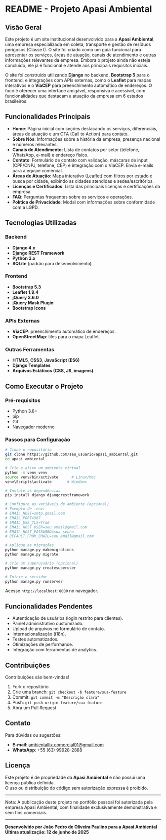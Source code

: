 # README - Projeto Apasi Ambiental

## Visão Geral

Este projeto é um site institucional desenvolvido para a **Apasi Ambiental**, uma empresa especializada em coleta, transporte e gestão de resíduos perigosos (Classe I). O site foi criado como um guia funcional para apresentar os serviços, áreas de atuação, canais de atendimento e outras informações relevantes da empresa. Embora o projeto ainda não esteja concluído, ele já é funcional e atende aos principais requisitos iniciais.

O site foi construído utilizando **Django** no backend, **Bootstrap 5** para o frontend, e integrações com APIs externas, como o **Leaflet** para mapas interativos e o **ViaCEP** para preenchimento automático de endereços. O foco é oferecer uma interface amigável, responsiva e acessível, com funcionalidades que destacam a atuação da empresa em 6 estados brasileiros.

## Funcionalidades Principais

- **Home**: Página inicial com seções destacando os serviços, diferenciais, áreas de atuação e um CTA (Call to Action) para contato.  
- **Sobre Nós**: Informações sobre a história da empresa, presença nacional e números relevantes.  
- **Canais de Atendimento**: Lista de contatos por setor (telefone, WhatsApp, e-mail) e endereço físico.  
- **Contato**: Formulário de contato com validação, máscaras de input (CPF/CNPJ, telefone, CEP) e integração com o ViaCEP. Envia e-mails para a equipe comercial.  
- **Áreas de Atuação**: Mapa interativo (Leaflet) com filtros por estado e busca por cidade, exibindo as cidades atendidas e sedes/escritórios.  
- **Licenças e Certificados**: Lista das principais licenças e certificações da empresa.  
- **FAQ**: Perguntas frequentes sobre os serviços e operações.  
- **Política de Privacidade**: Modal com informações sobre conformidade com a LGPD.

## Tecnologias Utilizadas

### Backend
- **Django 4.x**
- **Django REST Framework**
- **Python 3.x**
- **SQLite** (padrão para desenvolvimento)

### Frontend
- **Bootstrap 5.3**
- **Leaflet 1.9.4**
- **jQuery 3.6.0**
- **jQuery Mask Plugin**
- **Bootstrap Icons**

### APIs Externas
- **ViaCEP**: preenchimento automático de endereços.  
- **OpenStreetMap**: tiles para o mapa Leaflet.

### Outras Ferramentas
- **HTML5**, **CSS3**, **JavaScript (ES6)**
- **Django Templates**
- **Arquivos Estáticos (CSS, JS, imagens)**

## Como Executar o Projeto

### Pré-requisitos
- Python 3.8+
- pip
- Git
- Navegador moderno

### Passos para Configuração

```bash
# Clone o repositório
git clone https://github.com/seu_usuario/apasi_ambiental.git
cd apasi_ambiental

# Crie e ative um ambiente virtual
python -m venv venv
source venv/bin/activate      # Linux/Mac
venv\Scripts\activate       # Windows

# Instale as dependências
pip install django djangorestframework

# Configure as variáveis de ambiente (opcional)
# Exemplo de .env:
# EMAIL_HOST=smtp.gmail.com
# EMAIL_PORT=587
# EMAIL_USE_TLS=True
# EMAIL_HOST_USER=seu_email@gmail.com
# EMAIL_HOST_PASSWORD=sua_senha
# DEFAULT_FROM_EMAIL=seu_email@gmail.com

# Aplique as migrações
python manage.py makemigrations
python manage.py migrate

# Crie um superusuário (opcional)
python manage.py createsuperuser

# Inicie o servidor
python manage.py runserver
```

Acesse `http://localhost:8000` no navegador.

## Funcionalidades Pendentes

- Autenticação de usuários (login restrito para clientes).  
- Painel administrativo customizado.  
- Upload de arquivos no formulário de contato.  
- Internacionalização (i18n).  
- Testes automatizados.  
- Otimizações de performance.  
- Integração com ferramentas de analytics.

## Contribuições

Contribuições são bem-vindas!  
1. Fork o repositório  
2. Crie uma branch: `git checkout -b feature/sua-feature`  
3. Commit: `git commit -m "Descrição clara"`  
4. Push: `git push origin feature/sua-feature`  
5. Abra um Pull Request

## Contato

Para dúvidas ou sugestões:

- **E-mail**: ambientallix.comercial01@gmail.com  
- **WhatsApp**: +55 (63) 99928-2888

## Licença

Este projeto é de propriedade da **Apasi Ambiental** e não possui uma licença pública definida.  
O uso ou distribuição do código sem autorização expressa é proibido.

---

Nota: A publicação deste projeto no portfólio pessoal foi autorizada pela empresa Apasi Ambiental, com finalidade exclusivamente demonstrativa e sem fins comerciais.

---

**Desenvolvido por João Pedro de Oliveira Paulino para a Apasi Ambiental**  
**Última atualização: 12 de junho de 2025**
